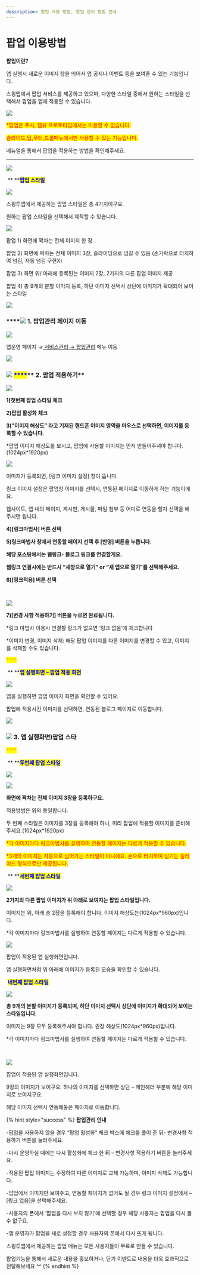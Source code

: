 ```yaml
---
description: 팝업 사용 방법, 팝업 관리 방법 안내
---
```


# 팝업 이용방법

**팝업이란?**&#x20;

앱 실행시 새로운  이미지 창을 띄어서 앱 공지나 이벤트 등을 보여줄 수 있는 기능입니다.

스윙앱에서 팝업 서비스를 제공하고 있으며, 다양한 스타일 중에서 원하는 스타일을 선택해서 팝업을 앱에 적용할 수 있습니다.

![](https://wp.swing2app.co.kr/wp-content/uploads/2018/10/%ED%8C%9D%EC%97%856\_2020.02.png)

<mark style="color:red;">\*팝업은 푸시, 웹뷰 프로토타입에서는 이용할 수 없습니다.</mark>

&#x20;<mark style="color:red;">슬라이드,탑,푸터,드롭메뉴에서만 사용할 수 있는 기능입니다.</mark>

매뉴얼을 통해서 팝업을 적용하는 방법을 확인해주세요.

***

![](<../../../.gitbook/assets/구분선 (1).PNG>)

<img src="../../../.gitbook/assets/image.png" alt="" data-size="line"> ** **<mark style="color:blue;">**팝업 스타일**</mark>

![](https://wp.swing2app.co.kr/wp-content/uploads/2018/10/%ED%8C%9D%EC%97%851\_2020.02.png)

스윙투앱에서 제공하는 팝업 스타일은 총 4가지이구요.

원하는 팝업 스타일을 선택해서 제작할 수 있습니다.



![](https://wp.swing2app.co.kr/wp-content/uploads/2018/10/%ED%8C%9D%EC%97%852\_2020.02.png)

팝업 1) 화면에 꽉차는 전체 이미지 한 장

팝업 2) 화면에 꽉차는 전체 이미지 3장, 슬라이딩으로 넘길 수 있음 (손가락으로 터치하여 넘김, 자동 넘김 구현X)

팝업 3) 화면 위/ 아래에 등록된는 이미지 2장, 2가지의 다른 팝업 이미지 제공

팝업 4) 총 9개의 분할 이미지 등록, 하단 이미지 선택시 상단에 이미지가 확대되어 보이는 스타일

![](<../../../.gitbook/assets/구분선 (1).PNG>)

### ****![](<../../../.gitbook/assets/image (2) (1).png>) **1. 팝업관리 페이지 이동**

![](https://wp.swing2app.co.kr/wp-content/uploads/2018/10/%ED%8C%9D%EC%97%851.png)

앱운영 페이지 →[ 서비스관리 → 팝업관리](http://www.swing2app.co.kr/view/new\_popup) 메뉴 이동

![](<../../../.gitbook/assets/구분선 (1).PNG>)

### ![](https://wp.swing2app.co.kr/wp-content/uploads/2020/04/%EB%8B%A8%EB%9D%BD1-1.png) <mark style="color:blue;">****</mark>** 2. 팝업 적용하기**

![](https://wp.swing2app.co.kr/wp-content/uploads/2018/10/%ED%8C%9D%EC%97%853\_2020.02.png)

**1)첫번째 팝업 스타일 체크**

**2)팝업 활성화 체크**

**3)”이미지 해상도” 라고 기재된 핸드폰 이미지 영역을 마우스로 선택하면, 이미지를 등록할 수 있습니다.**

\*팝업 이미지 해상도를 보시고, 팝업에 사용할 이미지는 먼저 만들어주셔야 합니다. (1024px\*1920px)

![](https://wp.swing2app.co.kr/wp-content/uploads/2018/10/%ED%8C%9D%EC%97%854\_2020.02.png)

이미지가 등록되면, \[링크 이미지 설정] 창이 뜹니다.

링크 이미지 설정은 팝업창 이미지를 선택시, 연동된 페이지로 이동하게 하는 기능이에요.

웹사이트, 앱 내의 페이지, 게시판, 게시물, 파일 첨부 등 어디로 연동을 할지 선택을 해주시면 됩니다.

**4)\[링크마법사] 버튼 선택**

**5)링크마법사 창에서 연동할 페이지 선택 후 \[반영] 버튼을 누릅니다.**

**해당 포스팅에서는 웹링크- 블로그 링크를 연결할게요.**

**웹링크 연결시에는 반드시 “새창으로 열기” or “새 앱으로 열기”를 선택해주세요.**

**6)\[링크적용] 버튼 선택**

​

![](https://wp.swing2app.co.kr/wp-content/uploads/2018/10/%ED%8C%9D%EC%97%855\_2020.02.png)

**7)\[변경 사항 적용하기] 버튼을 누르면 완료됩니다.**

\*링크 마법사 이용시 연결할 링크가 없으면 ‘링크 없음’에 체크합니다

\*이미지 변경, 이미지 삭제: 해당 팝업 이미지를 다른 이미지를 변경할 수 있고, 이미지를 삭제할 수도 있습니다.

<mark style="color:orange;">****</mark>

<img src="../../../.gitbook/assets/image.png" alt="" data-size="line"> ** **<mark style="color:blue;">**앱 실행화면 – 팝업 적용 화면**</mark>

![](https://wp.swing2app.co.kr/wp-content/uploads/2018/10/%EB%85%B9%ED%99%94\_2020\_02\_16\_23\_24\_13\_769.gif)

앱을 실행하면 팝업 이미지 화면을 확인할 수 있어요.

팝업에 적용시킨 이미지를 선택하면, 연동된 블로그 페이지로 이동합니다.

![](<../../../.gitbook/assets/구분선 (1).PNG>)

### ![](https://wp.swing2app.co.kr/wp-content/uploads/2020/04/%EB%8B%A8%EB%9D%BD1-1.png) **3. 앱 실행화면)팝업 스타**

<mark style="color:orange;">****</mark>

<img src="../../../.gitbook/assets/image.png" alt="" data-size="line"> ** **<mark style="color:blue;">**두번째 팝업 스타일**</mark>

![](https://wp.swing2app.co.kr/wp-content/uploads/2018/10/%ED%8C%9D%EC%97%85\_%EB%91%90%EB%B2%88%EC%A7%B8\_%EC%8A%A4%ED%83%80%EC%9D%BC.png)

![](https://wp.swing2app.co.kr/wp-content/uploads/2018/10/%ED%8C%9D%EC%97%852.gif)

**화면에 꽉차는 전체 이미지 3장을 등록하구요.**

적용방법은 위와 동일합니다.

두 번째 스타일은 이미지를 3장을 등록해야 하니, 미리 팝업에 적용할 이미지를 준비해주세요.(1024px\*1920px)

<mark style="color:red;">\*각 이미지마다 링크마법사를 실행하여 연동할 페이지는 다르게 적용할 수 있습니다.</mark>

<mark style="color:red;">\*3개의 이미지는 자동으로 넘어가는 스타일이 아니에요. 손으로 터치하여 넘기는 슬라이드 형식으로만 제공됩니다.</mark>



<img src="../../../.gitbook/assets/image.png" alt="" data-size="line"> ** **<mark style="color:blue;">**세번째 팝업 스타일**</mark>

![](https://wp.swing2app.co.kr/wp-content/uploads/2018/10/%ED%8C%9D%EC%97%85%EC%84%B8%EB%B2%88%EC%A7%B8\_%EC%8A%A4%ED%83%80%EC%9D%BC.png)

**2가지의 다른 팝업 이미지가 위 아래로 보여지는 팝업 스타일입니다.**

이미지는 위, 아래 총 2장을 등록해야 합니다. 이미지 해상도는(1024px\*960px)입니다.

\*각 이미지마다 링크마법사를 실행하여 연동할 페이지는 다르게 적용할 수 있습니다.



![](https://wp.swing2app.co.kr/wp-content/uploads/2018/10/%ED%8C%9D%EC%97%853.gif)

팝업이 적용된 앱 실행화면입니다.

앱 실행화면처럼 위 아래에 이미지가 등록된 모습을 확인할 수 있습니다.



<img src="../../../.gitbook/assets/image.png" alt="" data-size="line"> <mark style="color:blue;">**네번째 팝업 스타일**</mark>

![](https://wp.swing2app.co.kr/wp-content/uploads/2018/10/%ED%8C%9D%EC%97%85%EB%84%A4%EB%B2%88%EC%A7%B8%EC%8A%A4%ED%83%80%EC%9D%BC.png)

**총 9개의 분할 이미지가 등록되며, 하단 이미지 선택시 상단에 이미지가 확대되어 보이는 스타일입니다.**

이미지는 9장 모두 등록해주셔야 합니다. 권장 해상도(1024px\*960px)입니다.

\*각 이미지마다 링크마법사를 실행하여 연동할 페이지는 다르게 적용할 수 있습니다.

​

![](https://wp.swing2app.co.kr/wp-content/uploads/2018/10/%ED%8C%9D%EC%97%854.gif)

팝업이 적용된 앱 실행화면입니다.

9장의 이미지가 보이구요. 하나의 이미지를 선택하면 상단 – 메인헤더 부분에 해당 이미지로 보여지구요.

해당 이미지 선택시 연동해놓은 페이지로 이동합니다.

{% hint style="success" %}
**팝업관리 안내**

\-팝업을 사용하지 않을 경우 “팝업 활성화” 체크 박스에 체크를 풀어 준 뒤- 변경사항 적용하기 버튼을 눌러주세요.

\-다시 운영하실 때에는 다시 활성화에 체크 한 뒤 – 변경사항 적용하기 버튼을 눌러주세요.

\-적용된 팝업 이미지는 수정하여 다른 이미지로 교체 가능하며, 이미지 삭제도 가능합니다.

\-팝업에서 이미지만 보여주고, 연동할 페이지가 없어도 될 경우 링크 이미지 설정에서 – \[링크 없음]을 선택해주세요.

\-사용자의 폰에서 ‘팝업을 다시 보지 않기’에 선택할 경우 해당 사용자는 팝업을 다시 볼 수 없구요.

\-앱 운영자가 팝업을 새로 설정할 경우 사용자의 폰에서 다시 뜨게 됩니다.

스윙투앱에서 제공하는 팝업 메뉴는 모든 사용자들이 무료로 만들 수 있습니다.

팝업기능을 통해서 새로운 내용을 홍보하거나, 단기 이벤트로 내용을 더욱 효과적으로 전달해보세요 ^^
{% endhint %}

